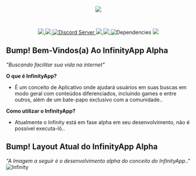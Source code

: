 <div align="center">
  <br/>
  <p>
    <img src="https://i.imgur.com/4u99Ztw.png"/>
  </p>
  <br/>
  <p>
    <a href="https://github.com/xDeltaFox/InfinityApp/releases">
      <img src="https://img.shields.io/github/downloads/xDeltaFox/InfinityApp/total.svg"/>
    </a>
    <a href="https://github.com/xDeltaFox/InfinityApp/releases/latest">
      <img src="https://img.shields.io/github/downloads/xDeltaFox/InfinityApp/latest/total.svg"/>
    </a>
    <a href="http://discord.gg/nJqV8p4">
      <img src="https://discordapp.com/api/guilds/356614048692961290/embed.png" alt="Discord Server"/>
    </a>
    <a href="https://trello.com/b/B0W0MBlK/infinityapp">
      <img src="https://img.shields.io/badge/Trello-InfinityApp-blue.svg"/>
    </a>
    <a href="https://requires.io/github/xDeltaFox/InfinityApp/requirements/?branch=master">
      <img src="https://img.shields.io/requires/github/xDeltaFox/InfinityApp.svg"/>
    </a>
    <img src="https://img.shields.io/david/xDeltaFox/InfinityApp.svg" alt="Dependencies"/>
    <img src="https://img.shields.io/david/dev/xDeltaFox/InfinityApp.svg"/>
  </p>
</div>

## **Bump! Bem-Vindos(a) Ao InfinityApp Alpha**
*"Buscando facilitar sua vida na internet"*

**O que é InfinityApp?**
- É um conceito de Aplicativo onde ajudará usuários em suas buscas em modo geral com conteúdos diferenciados, incluindo games e entre outros, além de um bate-papo exclusivo com a comunidade..

**Como utilizar o InfinityApp?**
- Atualmente o Infinity está em fase alpha em seu desenvolvimento, não é possível executa-lô..

## **Bump! Layout Atual do InfinityApp Alpha**
*"A Imagem a seguir é o desenvolvimento alpha do conceito do InfinityApp.."*
![Infinity](https://i.imgur.com/GJgyx4x.gif)